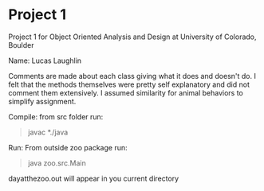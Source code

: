 # Project 1
Project 1 for Object Oriented Analysis and Design at University of Colorado, Boulder

Name: Lucas Laughlin

Comments are made about each class giving what it does and doesn't do. I felt that the methods themselves were pretty self explanatory and did not comment them extensively. I assumed similarity for animal behaviors to simplify assignment.  

Compile:
from src folder run:
>javac *./java

Run:
From outside zoo package run:
>java zoo.src.Main

dayatthezoo.out will appear in you current directory
